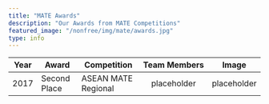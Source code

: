 ```yaml
---
title: "MATE Awards"
description: "Our Awards from MATE Competitions"
featured_image: "/nonfree/img/mate/awards.jpg"
type: info
---
```


| Year | Award | Competition | Team&nbsp;Members  | Image |
| ---- | ----- | --- |:---: | ----- |
| 2017 | Second Place | ASEAN MATE Regional | placeholder | placeholder